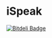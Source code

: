 iSpeak
======

 


[![Bitdeli Badge](https://d2weczhvl823v0.cloudfront.net/pjchavarria/ispeak/trend.png)](https://bitdeli.com/free "Bitdeli Badge")

